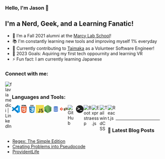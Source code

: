### Hello, I'm Jason 👋


## I'm a Nerd, Geek, and a Learning Fanatic!

- 🔭 I’m a Fall 2021 alumni at the [Marcy Lab School](https://www.marcylabschool.org/)!
- 📚 I'm constantly learning new tools and improving myself 1% everyday
- 👀 Currently contributing to [Taimaka](https://taimaka.org/) as a Volunteer Software Engineer!
- 🥅 2023 Goals: Aquiring my first tech oppournity and learning VR
- ⚡ Fun fact: I am currently learning Japanese 

### Connect with me:

<a href="https://www.linkedin.com/in/jason-padilla-8294bb1a7/">
<img align="left" alt="flaviamedici | LinkedIn" width="22px" src="https://yt3.ggpht.com/9XmuxL_LL7CxAOOlbBgTnJIo2uHpoLKHhWzlPt7O49ULQmvBSJlxk1RpX3pJ8jkRBkD6p9BIRg=s900-c-k-c0x00ffffff-no-rj" />
</a>

<br />

### Languages and Tools:

<img align="left" alt="Visual Studio Code" width="26px" src="https://raw.githubusercontent.com/github/explore/80688e429a7d4ef2fca1e82350fe8e3517d3494d/topics/visual-studio-code/visual-studio-code.png" />

<img align="left" alt="HTML5" width="26px" src="https://raw.githubusercontent.com/github/explore/80688e429a7d4ef2fca1e82350fe8e3517d3494d/topics/html/html.png" />

<img align="left" alt="CSS3" width="26px" src="https://raw.githubusercontent.com/github/explore/80688e429a7d4ef2fca1e82350fe8e3517d3494d/topics/css/css.png" />

<img align="left" alt="JavaScript" width="26px" src="https://raw.githubusercontent.com/github/explore/80688e429a7d4ef2fca1e82350fe8e3517d3494d/topics/javascript/javascript.png" />
<img align="left" alt="Node.js" width="26px" src="https://raw.githubusercontent.com/github/explore/80688e429a7d4ef2fca1e82350fe8e3517d3494d/topics/nodejs/nodejs.png" />

<img align="left" alt="SQL" width="26px" src="https://raw.githubusercontent.com/github/explore/80688e429a7d4ef2fca1e82350fe8e3517d3494d/topics/sql/sql.png" />

<img align="left" alt="Git" width="26px" src="https://raw.githubusercontent.com/github/explore/80688e429a7d4ef2fca1e82350fe8e3517d3494d/topics/git/git.png" />

<img align="left" alt="GitHub" width="26px" src="https://play-lh.googleusercontent.com/PCpXdqvUWfCW1mXhH1Y_98yBpgsWxuTSTofy3NGMo9yBTATDyzVkqU580bfSln50bFU" />

<img align="left" alt="Terminal" width="26px" src="https://raw.githubusercontent.com/github/explore/80688e429a7d4ef2fca1e82350fe8e3517d3494d/topics/terminal/terminal.png" />

<img align="left" alt="Bootstrap" width="26px" src="https://upload.wikimedia.org/wikipedia/commons/thumb/b/b2/Bootstrap_logo.svg/1200px-Bootstrap_logo.svg.png" />

<img align="left" alt="Express.js" width="26px" src="https://ih1.redbubble.net/image.438908244.6144/st,small,507x507-pad,600x600,f8f8f8.u2.jpg" />

<img align="left" alt="TailwindCSS" width="26px" src="https://viget.imgix.net/tailwind-on-gray.png?auto=format%2Ccompress&crop=focalpoint&fit=crop&fp-x=0.5&fp-y=0.5&h=200&ixlib=php-2.1.1&q=90&w=200&s=95e1785212356863d8b61638e5734278" />

<img align="left" alt="React.js" width="26px" src="https://upload.wikimedia.org/wikipedia/commons/thumb/a/a7/React-icon.svg/2300px-React-icon.svg.png" />

<br />
<br />

---

### 📕 Latest Blog Posts


- [Regex: The Simple Edition](https://medium.com/codex/regex-the-simple-edition-6987fa1dd3f5)
- [Creating Problems into Pseudocode](https://medium.com/codex/creating-problems-into-pseudocode-7e12b8d9bdf)
- [ProvidentLife](https://medium.com/codex/provident-life-fe422f741812)

